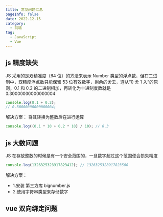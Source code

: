 ```yaml
---
title: 常见问题汇总
pageInfo: false
date: 2022-12-15
category:
  - 前端
tag:
  - JavaScript
  - Vue
---
```


## js 精度缺失

JS 采用的是双精准度（64 位）的方法来表示 Number 类型的浮点数，但在二进制中，双精度浮点数只能保留 53 位有效数字，剩余的舍去，遵从“0 舍 1 入”的原则，0.1 和 0.2 的二进制相加，再转化为十进制度数就是 0.30000000000000004

```js
console.log(0.1 + 0.2);
// 0.30000000000000004;
```

解决方案： 将其转换为整数后在进行运算

```js
console.log((0.1 * 10 + 0.2 * 10) / 10); // 0.3
```

## js 大数问题

JS 在存放整数的时候是有一个安全范围的，一旦数字超过这个范围便会损失精度

```js
console.log(1326325328917823412); // 1326325328917823500
```

解决方案：

- 1.安装 第三方库 bignumber.js
- 2.使用字符串类型来存储数字

## vue 双向绑定问题
